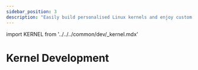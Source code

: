 ```yaml
---
sidebar_position: 3
description: "Easily build personalised Linux kernels and enjoy custom hardware development with the Radxa BSP tool"
---
```


import KERNEL from '../../../common/dev/\_kernel.mdx'

# Kernel Development

<KERNEL model="Radxa ROCK Pi S" soc="stable" />
